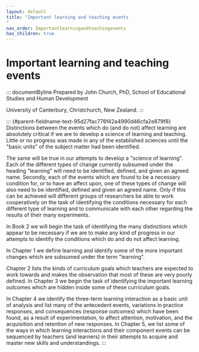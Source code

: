 ```yaml
---
layout: default
title: "Important learning and teaching events 
"
nav_order: Importantlearningandteachingevents
has_children: true
---
```

# Important learning and teaching events 


::: documentByline
Prepared by John Church, PhD, School of Educational Studies and Human
Development

University of Canterbury, Christchurch, New Zealand.
:::

::: {#parent-fieldname-text-95d27fac776f42a4990d46cfa2e879f8}
Distinctions between the events which do (and do not) affect learning
are absolutely critical if we are to develop a science of learning and
teaching. Little or no progress was made in any of the established
sciences until the "basic units" of the subject matter had been
identified.

The same will be true in our attempts to develop a "science of
learning". Each of the different types of change currently subsumed
under the heading "learning" will need to be identified, defined, and
given an agreed name. Secondly, each of the events which are found to be
a necessary condition for, or to have an affect upon, one of these types
of change will also need to be identified, defined and given an agreed
name. Only if this can be achieved will different groups of researchers
be able to work cooperatively on the task of identifying the conditions
necessary for each different type of learning and to communicate with
each other regarding the results of their many experiments.

In Book 2 we will begin the task of identifying the many distinctions
which appear to be necessary if we are to make any kind of progress in
our attempts to identify the conditions which do and do not affect
learning.

In Chapter 1 we define learning and identify some of the more important
changes which are subsumed under the term "learning".

Chapter 2 lists the kinds of curriculum goals which teachers are
expected to work towards and makes the observation that most of these
are very poorly defined. In Chapter 3 we begin the task of identifying
the important learning outcomes which are hidden inside some of these
curriculum goals.

In Chapter 4 we identify the three-term learning interaction as a basic
unit of analysis and list many of the antecedent events, variations in
practice responses, and consequences (response outcomes) which have been
found, as a result of experimentation, to affect attention, motivation,
and the acquisition and retention of new responses. In Chapter 5, we
list some of the ways in which learning interactions and their component
events can be sequenced by teachers (and learners) in their attempts to
acquire and master new skills and understandings.
:::
